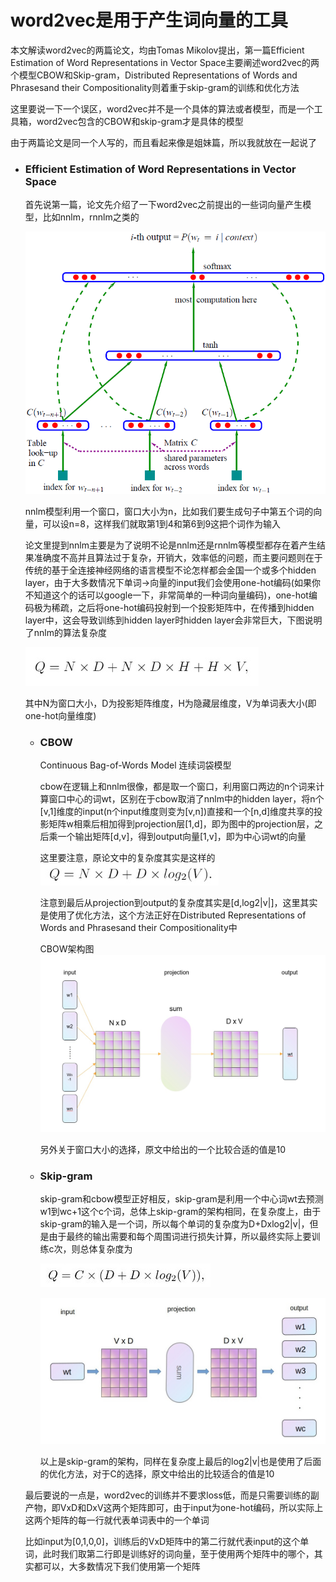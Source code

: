# word2vec是用于产生词向量的工具
  本文解读word2vec的两篇论文，均由Tomas Mikolov提出，第一篇Efficient Estimation of Word Representations in Vector Space主要阐述word2vec的两个模型CBOW和Skip-gram，Distributed Representations of Words and Phrasesand their Compositionality则着重于skip-gram的训练和优化方法
  
  
  这里要说一下一个误区，word2vec并不是一个具体的算法或者模型，而是一个工具箱，word2vec包含的CBOW和skip-gram才是具体的模型
  
  
  由于两篇论文是同一个人写的，而且看起来像是姐妹篇，所以我就放在一起说了
  
  
- ### Efficient Estimation of Word Representations in Vector Space
  首先说第一篇，论文先介绍了一下word2vec之前提出的一些词向量产生模型，比如nnlm，rnnlm之类的
  
  
  ![nnlm2](https://github.com/jyushicelestialbeing/interpretation-of-papers/blob/master/word2vec%E4%B8%A4%E7%AF%87/nnlm2.jpg)
  
  
  nnlm模型利用一个窗口，窗口大小为n，比如我们要生成句子中第五个词的向量，可以设n=8，这样我们就取第1到4和第6到9这把个词作为输入
  
  
  论文里提到nnlm主要是为了说明不论是nnlm还是rnnlm等模型都存在着产生结果准确度不高并且算法过于复杂，开销大，效率低的问题，而主要问题则在于传统的基于全连接神经网络的语言模型不论怎样都会金国一个或多个hidden layer，由于大多数情况下单词->向量的input我们会使用one-hot编码(如果你不知道这个的话可以google一下，非常简单的一种词向量编码)，one-hot编码极为稀疏，之后将one-hot编码投射到一个投影矩阵中，在传播到hidden layer中，这会导致训练到hidden layer时hidden layer会非常巨大，下图说明了nnlm的算法复杂度
  
  
  ![nnlm](https://github.com/jyushicelestialbeing/interpretation-of-papers/blob/master/word2vec%E4%B8%A4%E7%AF%87/nnlm.jpg)
  
  
  其中N为窗口大小，D为投影矩阵维度，H为隐藏层维度，V为单词表大小(即one-hot向量维度)
  - ### CBOW
    Continuous Bag-of-Words Model 连续词袋模型
    
    
    cbow在逻辑上和nnlm很像，都是取一个窗口，利用窗口两边的n个词来计算窗口中心的词wt，区别在于cbow取消了nnlm中的hidden layer，将n个[v,1]维度的input(n个input维度则变为[v,n])直接和一个[n,d]维度共享的投影矩阵w相乘后相加得到projection层[1,d]，即为图中的projection层，之后乘一个输出矩阵[d,v]，得到output向量[1,v]，即为中心词wt的向量
    
    
    这里要注意，原论文中的复杂度其实是这样的
    ![cbow-1](https://github.com/jyushicelestialbeing/interpretation-of-papers/blob/master/word2vec%E4%B8%A4%E7%AF%87/cbow-1.jpg)
    
    
    注意到最后从projection到output的复杂度其实是[d,log2|v|]，这里其实是使用了优化方法，这个方法正好在Distributed Representations of Words and Phrasesand their Compositionality中
    
    
    CBOW架构图
    ![cbow-2](https://github.com/jyushicelestialbeing/interpretation-of-papers/blob/master/word2vec%E4%B8%A4%E7%AF%87/cbow-2.jpg)
    
    
    另外关于窗口大小的选择，原文中给出的一个比较合适的值是10
    
    
  - ### Skip-gram
    skip-gram和cbow模型正好相反，skip-gram是利用一个中心词wt去预测w1到wc+1这个c个词，总体上skip-gram的架构相同，在复杂度上，由于skip-gram的输入是一个词，所以每个单词的复杂度为D+Dxlog2|v|，但是由于最终的输出需要和每个周围词进行损失计算，所以最终实际上要训练c次，则总体复杂度为
    
    
    ![skip-gram1](https://github.com/jyushicelestialbeing/interpretation-of-papers/blob/master/word2vec%E4%B8%A4%E7%AF%87/skip-gram1.jpg)
    
    
    ![skip-gram](https://github.com/jyushicelestialbeing/interpretation-of-papers/blob/master/word2vec%E4%B8%A4%E7%AF%87/skip-gram2.jpg)
    
    
    以上是skip-gram的架构，同样在复杂度上最后的log2|v|也是使用了后面的优化方法，对于C的选择，原文中给出的比较适合的值是10
    
    
  最后要说的一点是，word2vec的训练并不要求loss低，而是只需要训练的副产物，即VxD和DxV这两个矩阵即可，由于input为one-hot编码，所以实际上这两个矩阵的每一行就代表单词表中的一个单词
  
  
  比如input为[0,1,0,0]，训练后的VxD矩阵中的第二行就代表input的这个单词，此时我们取第二行即是训练好的词向量，至于使用两个矩阵中的哪个，其实都可以，大多数情况下我们使用第一个矩阵
    
    
    
    
    
